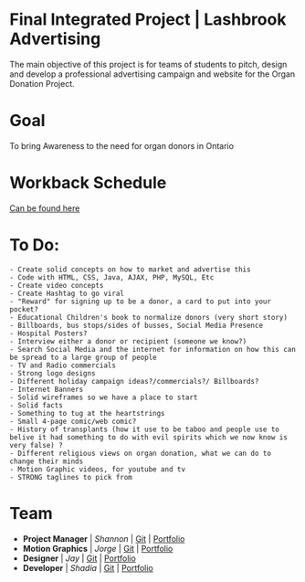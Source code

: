# Final Integrated Project | Lashbrook Advertising
The main objective of this project is for teams of students to pitch, design and develop a professional advertising campaign and website for the Organ Donation Project.

# Goal
To bring Awareness to the need for organ donors in Ontario

# Workback Schedule 
[Can be found here](https://docs.google.com/spreadsheets/d/1JQIY8G7kLAPALj5sZ4Vcwimq6wMWcnH1PPFfpQtCAYc/edit?fbclid=IwAR3gTJuAccsYu00ZSFlY61-qVXxHqNkBGBoXcRd3e-yVlTg-aMsXgzPkhXE#gid=0) 

# To Do: 
    
    
    - Create solid concepts on how to market and advertise this
    - Code with HTML, CSS, Java, AJAX, PHP, MySQL, Etc
    - Create video concepts
    - Create Hashtag to go viral
    - "Reward" for signing up to be a donor, a card to put into your pocket?
    - Educational Children's book to normalize donors (very short story)
    - Billboards, bus stops/sides of busses, Social Media Presence 
    - Hospital Posters?
    - Interview either a donor or recipient (someone we know?)
    - Search Social Media and the internet for information on how this can be spread to a large group of people
    - TV and Radio commercials
    - Strong logo designs
    - Different holiday campaign ideas?/commercials?/ Billboards?
    - Internet Banners
    - Solid wireframes so we have a place to start
    - Solid facts
    - Something to tug at the heartstrings
    - Small 4-page comic/web comic? 
    - History of transplants (how it use to be taboo and people use to belive it had something to do with evil spirits which we now know is very false) ?
    - Different religious views on organ donation, what we can do to change their minds
    - Motion Graphic videos, for youtube and tv
    - STRONG taglines to pick from
   
# Team
- **Project Manager** | *Shannon* | [Git](https://github.com/ShannonSL) | [Portfolio](http://shannonstoltzlimin.ca/)
- **Motion Graphics** |  *Jorge*  | [Git](https://github.com/JorgeAndrino) | [Portfolio](http://jmavdb.com/)
- **Designer**        |   *Jay*   | [Git](https://github.com/jvernon3) | [Portfolio](http://jayvernon.ca)
- **Developer**       | *Shadia*  | [Git](https://github.com/shadiaali) | [Portfolio](https://shadiaali.ca)
